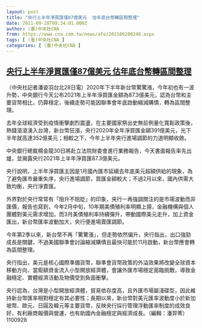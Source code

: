 ```yaml
---
layout: post
title: "央行上半年淨買匯僅87億美元  估年底台幣轉區間整理"
date: 2021-09-28T09:34:01.000Z
author: (臺)中央社CNA
from: https://www.cna.com.tw/news/afe/202109280246.aspx
tags: [ (臺)中央社CNA ]
categories: [ (臺)中央社CNA ]
---
```

<!--1632821641000-->
[央行上半年淨買匯僅87億美元  估年底台幣轉區間整理](https://www.cna.com.tw/news/afe/202109280246.aspx)
------

<div>
<div></div><div><p>（中央社記者潘姿羽台北28日電）2020年下半年新台幣驚驚漲，今年初也有一波升勢，中央銀行今天公布2021年上半年淨買匯金額為87.3億美元，認為台幣和主要貨幣相比，仍算穩定，後續走勢可能因聯準會年底啟動縮減購債，轉為區間整理。</p><p>去年全球經濟受到疫情衝擊劇烈震盪，在主要國家祭出史無前例量化寬鬆政策後，熱錢滾滾湧入台灣，新台幣狂漲，央行2020年全年淨買匯金額391億美元，光下半年就高達352億美元；相較之下，今年上半年央行進場調節的力道明顯收斂。</p><p>中央銀行總裁楊金龍30日將赴立法院財委會進行業務報告，今天書面報告率先出爐，並揭露央行2021年上半年淨買匯87.3億美元。</p><p>央行說明，上半年淨買匯主因是1月國內匯市延續去年底美元超額供給的現象，為了避免匯市嚴重失序，央行進場調節，買匯金額較大；不過2月以來，國內供需大致均衡，央行淨賣匯。</p><p>外界對於央行常常有「阻升不阻貶」的印象，央行一再強調關注的是市場波動而非匯價，報告也寫到，今年2月中旬，10年期美債殖利率明顯上揚，金融機構與個人團體對美元需求增加，而3月美債殖利率持續彈升，帶動國際美元走升，加上資金匯出，新台幣匯率波動加大，央行便進場賣匯調節。</p><p>今年第2季以來，新台幣不再「驚驚漲」，但走勢依然偏升，央行指出，出口強勁成長是關鍵，不過美國聯準會討論縮減購債且最快可能於11月啟動，新台幣應會轉為區間整理。</p><p>央行指出，美元是核心國際準備貨幣，聯準會貨幣政策的外溢效果將改變全球資本移動方向，當鉅額資金流入小型開放經濟體，會讓外匯市場穩定面臨挑戰，導致金融穩定、實體經濟活動及物價受到負面衝擊。</p><p>央行認為，台灣是小型開放經濟體，貿易依存度高，且外匯市場屬淺碟型，因此維持新台幣匯率相對穩定有其必要性；長期以來，新台幣對美元匯率波動度小於新加坡幣、歐元、日圓及韓元等主要貨幣，反映央行採行管理浮動匯率制度的成效良好，有利廠商報價與營運，也有助國內金融穩定與經濟成長。（編輯：潘羿菁）1100928</p></div>
</div>
